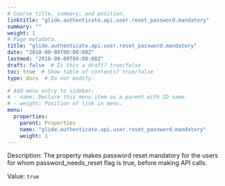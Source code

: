 ```yaml
---
# Course title, summary, and position.
linktitle: "glide.authenticate.api.user.reset_password.mandatory"
summary: ""
weight: 1
# Page metadata.
title: "glide.authenticate.api.user.reset_password.mandatory"
date: "2018-09-09T00:00:00Z"
lastmod: "2018-09-09T00:00:00Z"
draft: false  # Is this a draft? true/false
toc: true  # Show table of contents? true/false
type: docs  # Do not modify.

# Add menu entry to sidebar.
# - name: Declare this menu item as a parent with ID name.
# - weight: Position of link in menu.
menu:
  properties:
    parent: Properties
    name: "glide.authenticate.api.user.reset_password.mandatory"
    weight: 1
---
```


Description: The property makes password reset mandatory for the users for whom password_needs_reset flag is true, before making API calls.


Value: `true`